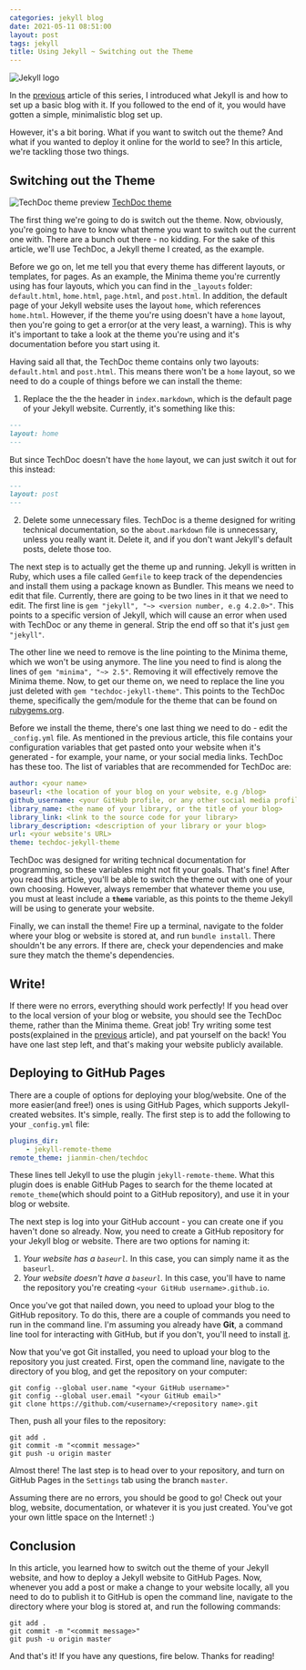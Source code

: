 ```yaml
---
categories: jekyll blog
date: 2021-05-11 08:51:00
layout: post
tags: jekyll
title: Using Jekyll ~ Switching out the Theme
---
```

![Jekyll logo](https://repository-images.githubusercontent.com/65252/f2b7c780-70b6-11e9-85d2-f4bda8708a2d)

In the [previous](https://jianmin-chen.github.io/blog/jekyll/blog/2021/04/12/using-jekyll-~-creating-a-blog.html) article of this series, I introduced what Jekyll is and how to set up a basic blog with it. If you followed to the end of it, you would have gotten a simple, minimalistic blog set up.

However, it's a bit boring. What if you want to switch out the theme? And what if you wanted to deploy it online for the world to see? In this article, we're tackling those two things.

## Switching out the Theme

![TechDoc theme preview](https://raw.githubusercontent.com/jianmin-chen/jekyllthemes/master/thumbnails/techdoc.png)
<a class="img-link" href="https://github.com/jianmin-chen/techdoc">TechDoc theme</a>

The first thing we're going to do is switch out the theme. Now, obviously, you're going to have to know what theme you want to switch out the current one with. There are a bunch out there - no kidding. For the sake of this article, we'll use TechDoc, a Jekyll theme I created, as the example.

Before we go on, let me tell you that every theme has different layouts, or templates, for pages. As an example, the Minima theme you're currently using has four layouts, which you can find in the `_layouts` folder: `default.html`, `home.html`, `page.html`, and `post.html`. In addition, the default page of your Jekyll website uses the layout `home`, which references `home.html`. However, if the theme you're using doesn't have a `home` layout, then you're going to get a error(or at the very least, a warning). This is why it's important to take a look at the theme you're using and it's documentation before you start using it.

Having said all that, the TechDoc theme contains only two layouts: `default.html` and `post.html`. This means there won't be a `home` layout, so we need to do a couple of things before we can install the theme:
1. Replace the the the header in `index.markdown`, which is the default page of your Jekyll website. Currently, it's something like this:
~~~markdown
---
layout: home
---
~~~
But since TechDoc doesn't have the `home` layout, we can just switch it out for this instead:
~~~markdown
---
layout: post
---
~~~
2. Delete some unnecessary files. TechDoc is a theme designed for writing technical documentation, so the `about.markdown` file is unnecessary, unless you really want it. Delete it, and if you don't want Jekyll's default posts, delete those too.

The next step is to actually get the theme up and running. Jekyll is written in Ruby, which uses a file called `Gemfile` to keep track of the dependencies and install them using a package known as Bundler. This means we need to edit that file. Currently, there are going to be two lines in it that we need to edit. The first line is `gem "jekyll", "~> <version number, e.g 4.2.0>"`. This points to a specific version of Jekyll, which will cause an error when used with TechDoc or any theme in general. Strip the end off so that it's just `gem "jekyll"`.

The other line we need to remove is the line pointing to the Minima theme, which we won't be using anymore. The line you need to find is along the lines of `gem "minima", "~> 2.5"`. Removing it will effectively remove the Minima theme. Now, to get our theme on, we need to replace the line you just deleted with `gem "techdoc-jekyll-theme"`. This points to the TechDoc theme, specifically the gem/module for the theme that can be found on [rubygems.org](https://rubygems.org).

Before we install the theme, there's one last thing we need to do - edit the `_config.yml` file. As mentioned in the previous article, this file contains your configuration variables that get pasted onto your website when it's generated - for example, your name, or your social media links. TechDoc has these too. The list of variables that are recommended for TechDoc are:
~~~yaml
author: <your name>
baseurl: <the location of your blog on your website, e.g /blog>
github_username: <your GitHub profile, or any other social media profile link>
library_name: <the name of your library, or the title of your blog>
library_link: <link to the source code for your library>
library_description: <description of your library or your blog>
url: <your website's URL>
theme: techdoc-jekyll-theme
~~~
TechDoc was designed for writing technical documentation for programming, so these variables might not fit your goals. That's fine! After you read this article, you'll be able to switch the theme out with one of your own choosing. However, always remember that whatever theme you use, you must at least include a **`theme`** variable, as this points to the theme Jekyll will be using to generate your website.

Finally, we can install the theme! Fire up a terminal, navigate to the folder where your blog or website is stored at, and run `bundle install`. There shouldn't be any errors. If there are, check your dependencies and make sure they match the theme's dependencies.

## Write!
If there were no errors, everything should work perfectly! If you head over to the local version of your blog or website, you should see the TechDoc theme, rather than the Minima theme. Great job! Try writing some test posts(explained in the [previous](https://jianmin-chen.github.io/blog/jekyll/blog/2021/04/12/using-jekyll-~-creating-a-blog.html) article), and pat yourself on the back! You have one last step left, and that's making your website publicly available.

## Deploying to GitHub Pages
There are a couple of options for deploying your blog/website. One of the more easier(and free!) ones is using GitHub Pages, which supports Jekyll-created websites. It's simple, really. The first step is to add the following to your `_config.yml` file:
~~~yaml
plugins_dir:
    - jekyll-remote-theme
remote_theme: jianmin-chen/techdoc
~~~
These lines tell Jekyll to use the plugin `jekyll-remote-theme`. What this plugin does is enable GitHub Pages to search for the theme located at `remote_theme`(which should point to a GitHub repository), and use it in your blog or website.

The next step is log into your GitHub account - you can create one if you haven't done so already. Now, you need to create a GitHub repository for your Jekyll blog or website. There are two options for naming it:
1. *Your website has a `baseurl`.* In this case, you can simply name it as the `baseurl`.
2. *Your website doesn't have a `baseurl`.* In this case, you'll have to name the repository you're creating `<your GitHub username>.github.io`.

Once you've got that nailed down, you need to upload your blog to the GitHub repository. To do this, there are a couple of commands you need to run in the command line. I'm assuming you already have **Git**, a command line tool for interacting with GitHub, but if you don't, you'll need to install [it](https://git-scm.com/downloads).

Now that you've got Git installed, you need to upload your blog to the repository you just created. First, open the command line, navigate to the directory of you blog, and get the repository on your computer:
~~~
git config --global user.name "<your GitHub username>"
git config --global user.email "<your GitHub email>"
git clone https://github.com/<username>/<repository name>.git
~~~
Then, push all your files to the repository:
~~~
git add .
git commit -m "<commit message>"
git push -u origin master
~~~
Almost there! The last step is to head over to your repository, and turn on GitHub Pages in the `Settings` tab using the branch `master`.

Assuming there are no errors, you should be good to go! Check out your blog, website, documentation, or whatever it is you just created. You've got your own little space on the Internet! :)

## Conclusion
In this article, you learned how to switch out the theme of your Jekyll website, and how to deploy a Jekyll website to GitHub Pages. Now, whenever you add a post or make a change to your website locally, all you need to do to publish it to GitHub is open the command line, navigate to the directory where your blog is stored at, and run the following commands:
~~~
git add .
git commit -m "<commit message>"
git push -u origin master
~~~
And that's it! If you have any questions, fire below. Thanks for reading!
